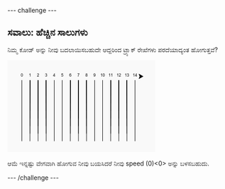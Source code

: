 \--- challenge \---

## ಸವಾಲು: ಹೆಚ್ಚಿನ ಸಾಲುಗಳು

ನಿಮ್ಮ ಕೋಡ್ ಅನ್ನು ನೀವು ಬದಲಾಯಿಸಬಹುದೇ ಆದ್ದರಿಂದ ಟ್ರ್ಯಾಕ್ ರೇಖೆಗಳು ಪರದೆಯಾದ್ಯಂತ ಹೋಗುತ್ತವೆ?

![screenshot](images/race-challenge1.png)

ಆಮೆ ಇನ್ನಷ್ಟು ವೇಗವಾಗಿ ಹೋಗುವ ನೀವು ಬಯಸಿದರೆ ನೀವು speed (0)<0> ಅನ್ನು ಬಳಸಬಹುದು.</p>

<p>--- /challenge ---</p>